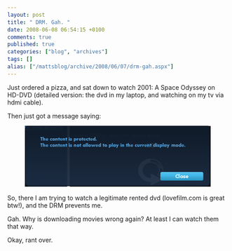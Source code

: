 ```yaml
---
layout: post
title: " DRM. Gah. "
date: 2008-06-08 06:54:15 +0100
comments: true
published: true
categories: ["blog", "archives"]
tags: []
alias: ["/mattsblog/archive/2008/06/07/drm-gah.aspx"]
---
```

<!-- more -->

<p>Just ordered a pizza, and sat down to watch 2001: A Space Odyssey on HD-DVD (detailed version: the dvd in my laptop, and watching on my tv via hdmi cable).</p>
<p>Then just got a message saying:</p>
<figure>
    <a href="/images/image_2.png">
      <img title="image" height="139" alt="image" src="/images/image_thumb.png" width="442" border="0">
  </a>
</figure>
<p>So, there I am trying to watch a legitimate rented dvd (lovefilm.com is great btw!), and the DRM prevents me. </p>
<p>Gah. Why is downloading movies wrong again? At least I can watch them that way.</p>
<p>Okay, rant over.</p>
